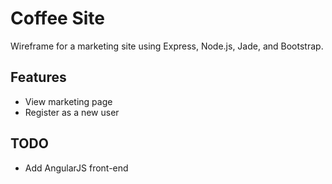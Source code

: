 # Coffee Site

Wireframe for a marketing site using Express, Node.js, Jade, and Bootstrap.

## Features
* View marketing page
* Register as a new user

## TODO
* Add AngularJS front-end